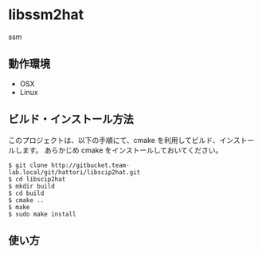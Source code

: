 libssm2hat
===========
ssm


動作環境
--------
-  OSX
-  Linux


ビルド・インストール方法
----------------------
 このプロジェクトは、以下の手順にて、cmake を利用してビルド、インストールします。
 あらかじめ cmake をインストールしておいてください。

    $ git clone http://gitbucket.team-lab.local/git/hattori/libscip2hat.git
    $ cd libscip2hat
    $ mkdir build
    $ cd build
    $ cmake ..
    $ make
    $ sudo make install


使い方
------